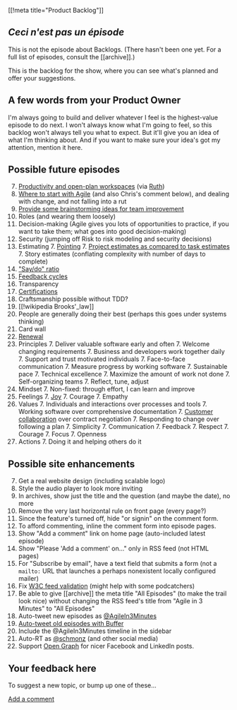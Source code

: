 [[!meta title="Product Backlog"]]

## _Ceci n'est pas un épisode_

This is not the episode about Backlogs. (There hasn't been one yet.
For a full list of episodes, consult the [[archive]].)

This is the backlog for the show, where you can see what's planned
and offer your suggestions.

## A few words from your Product Owner

I'm always going to build and deliver whatever I feel is the
highest-value episode to do next. I won't always know what I'm going
to feel, so this backlog won't always tell you what to expect. But
it'll give you an idea of what I'm thinking about. And if you want
to make sure your idea's got my attention, mention it here.

## Possible future episodes

7. [Productivity and open-plan workspaces](https://twitter.com/cory_foy/status/814853264936235012) (via [Ruth](https://twitter.com/ruthmalan/status/814853988248092678))
7. [Where to start with Agile](https://twitter.com/CinderellaManJJ/status/710150242054893568) (and also Chris's comment below), and dealing with change, and not falling into a rut
7. [Provide some brainstorming ideas for team improvement](https://twitter.com/wwake/status/628615662840246273)
7. Roles (and wearing them loosely)
7. Decision-making (Agile gives you lots of opportunities to practice,
   if you want to take them; what goes into good decision-making)
7. Security (jumping off Risk to risk modeling and security decisions)
7. Estimating
    7. [Pointing](https://twitter.com/_swanson/status/594141675695419392)
    7. [Project estimates as compared to task estimates](http://twitter.com/macterry/status/594142465591889922)
    7. Story estimates (conflating complexity with number of days
       to complete)
7. ["Say/do" ratio](https://twitter.com/_swanson/status/594141675695419392)
7. [Feedback cycles](http://twitter.com/Snibble/status/594314526004105216)
7. Transparency
7. [Certifications](https://twitter.com/mattbarcomb/status/595397392779845635)
7. Craftsmanship possible without TDD?
7. [[!wikipedia Brooks'_law]]
7. People are generally doing their best (perhaps this goes under
   systems thinking)
7. Card wall
7. [Renewal](https://twitter.com/agilecoffee/status/662016807583154176)
7. Principles
    7. Deliver valuable software early and often
    7. Welcome changing requirements
    7. Business and developers work together daily
    7. Support and trust motivated individuals
    7. Face-to-face communication
    7. Measure progress by working software
    7. Sustainable pace
    7. Technical excellence
    7. Maximize the amount of work not done
    7. Self-organizing teams
    7. Reflect, tune, adjust
7. Mindset
    7. Non-fixed: through effort, I can learn and improve
7. Feelings
    7. [Joy](https://twitter.com/GeePawHill/status/602874705910050816)
    7. Courage
    7. Empathy
7. Values
    7. Individuals and interactions over processes and tools
    7. Working software over comprehensive documentation
    7. [Customer
       collaboration](https://plus.google.com/u/0/116661768868479920029/posts/8GdfFg3BLyp)
       over contract negotiation
    7. Responding to change over following a plan
    7. Simplicity
    7. Communication
    7. Feedback
    7. Respect
    7. Courage
    7. Focus
    7. Openness
7. Actions
    7. Doing it and helping others do it

## Possible site enhancements

7. Get a real website design (including scalable logo)
7. Style the audio player to look more inviting
7. In archives, show just the title and the question (and maybe the
   date), no more
7. Remove the very last horizontal rule on front page (every page?)
7. Since the feature's turned off, hide "or signin" on the comment form.
7. To afford commenting, inline the comment form into episode pages.
7. Show "Add a comment" link on home page (auto-included latest episode)
7. Show "Please 'Add a comment' on..." only in RSS feed (not HTML pages)
7. For "Subscribe by email", have a text field that submits a form
   (not a `mailto:` URL that launches a perhaps nonexistent locally
   configured mailer)
7. Fix [W3C feed validation](https://validator.w3.org/feed/check.cgi?url=https%3A%2F%2Fagilein3minut.es%2Findex.rss) (might help with some podcatchers)
7. Be able to give [[archive]] the meta title "All Episodes" (to
   make the trail look nice) without changing the RSS feed's title
   from "Agile in 3 Minutes" to "All Episodes"
7. Auto-tweet new episodes as [@AgileIn3Minutes](https://twitter.com/AgileIn3Minutes)
7. [Auto-tweet old episodes with Buffer](https://twitter.com/timothep/status/673006652799492096)
7. Include the @AgileIn3Minutes timeline in the sidebar
7. Auto-RT as [@schmonz](https://twitter.com/schmonz) (and other social media)
7. Support [Open Graph](https://developers.facebook.com/docs/opengraph/music) for nicer Facebook and LinkedIn posts.

## Your feedback here

To suggest a new topic, or bump up one of these...

[Add a comment](https://agilein3minut.es/cgi/ikiwiki?do=comment&page=backlog)
